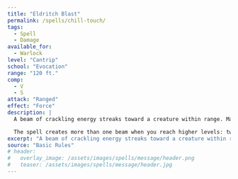 ```yaml
---
title: "Eldritch Blast"
permalink: /spells/chill-touch/
tags:
  - Spell
  - Damage
available_for:
  - Warlock
level: "Cantrip"
school: "Evocation"
range: "120 ft."
comp:
  - V
  - S
attack: "Ranged"
effect: "Force"
description: |
  A beam of crackling energy streaks toward a creature within range. Make a ranged spell attack against the target. On a hit, the target takes 1d10 force damage.

  The spell creates more than one beam when you reach higher levels: two beams at 5th level, three beams at 11th level, and four beams at 17th level. You can direct the beams at the same target or at different ones. Make a separate attack roll for each beam.
excerpt: "A beam of crackling energy streaks toward a creature within range."
source: "Basic Rules"
# header:
#   overlay_image: /assets/images/spells/message/header.png
#   teaser: /assets/images/spells/message/header.jpg
---
```

